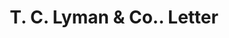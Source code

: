 ---
doi: 10.7916/D8709CHW
date_other: '1860'
date_other_textual: 1860-1869
form: correspondence
genre:
- Letters (correspondence)
name:
- T. C. Lyman & Co.
object_in_context_url: https://biggert.cul.columbia.edu/items/view/ave_biggert_01127
subject_hierarchical_geographic:
- New York, New York, United States
subject_name:
- T. C. Lyman & Co.
title: T. C. Lyman & Co.. Letter
sort_title: T. C. Lyman & Co.. Letter
call_number: ave_biggert_01127
coordinates:
- 40.71277777777778,-74.00583333333333
pid: ave_biggert_01127
identifiers: ave_biggert_01127
thumbnail: https://derivativo-1.library.columbia.edu/iiif/2/ldpd:344857/full/!256,256/0/native.jpg
permalink: "/biggert/ave_biggert_01127/"
layout: iiif-image-page
---